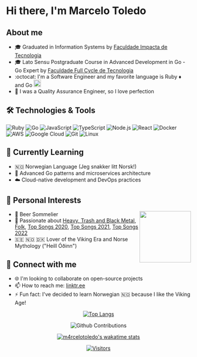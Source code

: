# Hi there, I'm Marcelo Toledo

## About me

- :mortar_board: Graduated in Information Systems by [Faculdade Impacta de Tecnologia](https://www.impacta.edu.br/)
- :mortar_board: Lato Sensu Postgraduate Course in Advanced Development in Go - Go Expert by [Faculdade Full Cycle de Tecnologia](https://faculdadefullcycle.edu.br/)
- :octocat: I'm a Software Engineer and my favorite language is Ruby :diamonds: and Go <img src="https://github.com/user-attachments/assets/8b2dd36f-ffb1-4f1d-8ead-8d87f46e2ea3" width="20" height="20">
- :100: I was a Quality Assurance Engineer, so I love perfection

## 🛠️ Technologies & Tools

![Ruby](https://img.shields.io/badge/Ruby-CC342D?style=for-the-badge&logo=ruby&logoColor=white)
![Go](https://img.shields.io/badge/Go-00ADD8?style=for-the-badge&logo=go&logoColor=white)
![JavaScript](https://img.shields.io/badge/JavaScript-F7DF1E?style=for-the-badge&logo=javascript&logoColor=black)
![TypeScript](https://img.shields.io/badge/TypeScript-007ACC?style=for-the-badge&logo=typescript&logoColor=white)
![Node.js](https://img.shields.io/badge/Node.js-43853D?style=for-the-badge&logo=node.js&logoColor=white)
![React](https://img.shields.io/badge/React-20232A?style=for-the-badge&logo=react&logoColor=61DAFB)
![Docker](https://img.shields.io/badge/Docker-2496ED?style=for-the-badge&logo=docker&logoColor=white)
![AWS](https://img.shields.io/badge/Amazon_AWS-232F3E?style=for-the-badge&logo=amazon-aws&logoColor=white)
![Google Cloud](https://img.shields.io/badge/Google_Cloud-4285F4?style=for-the-badge&logo=google-cloud&logoColor=white)
![Git](https://img.shields.io/badge/Git-F05032?style=for-the-badge&logo=git&logoColor=white)
![Linux](https://img.shields.io/badge/Linux-FCC624?style=for-the-badge&logo=linux&logoColor=black)

## 🎯 Currently Learning

- :norway: Norwegian Language (Jeg snakker litt Norsk!)
- :rocket: Advanced Go patterns and microservices architecture
- :cloud: Cloud-native development and DevOps practices

## 🎵 Personal Interests

<img align='right' src="https://media.giphy.com/media/x43490o4WHqfK/giphy.gif" width="140" />

- :beers: Beer Sommelier
- :guitar: Passionate about [Heavy, Trash and Black Metal](https://open.spotify.com/playlist/3wD3dUR6HiR0MxD0Fdgqdd?si=rLRvHwffQrSdgRXGXGDVQg), [Folk](https://open.spotify.com/playlist/2bMwaEBV0k0dXJmIXr4ul7?si=dk81cTKRSOuFcsu_Npql3w), [Top Songs 2020](https://open.spotify.com/playlist/37i9dQZF1EM4XIBRIN9JNu?si=ELMcxhF6StqouGwBewSu-g), [Top Songs 2021](https://open.spotify.com/playlist/37i9dQZF1EUMDoJuT8yJsl?si=ea9876e6c61a4b74), [Top Songs 2022](https://open.spotify.com/playlist/37i9dQZF1F0sijgNaJdgit?si=90315b1c767647d4)
- 🇸🇪 :norway: 🇩🇰 Lover of the Viking Era and Norse Mythology ("Heill Óðinn")

## 🤝 Connect with me

- 🌐 I'm looking to collaborate on open-source projects
- 📫 How to reach me: [linktr.ee](https://linktr.ee/m4rcelo)
- ⚡ Fun fact: I've decided to learn Norwegian :norway: because I like the Viking Age!

<div align="center">

  [![Top Langs](https://github-readme-stats.vercel.app/api/top-langs/?username=m4rcelotoledo&langs_count=8&layout=compact)](https://github.com/m4rcelotoledo/github-readme-stats)

  ![Github Contributions](https://github-readme-streak-stats.herokuapp.com/?user=m4rcelotoledo&hide_border=true)

  [![m4rcelotoledo's wakatime stats](https://github-readme-stats.vercel.app/api/wakatime?username=MarceloToledo)](https://github.com/m4rcelotoledo/github-readme-stats)

  [![Visitors](https://api.visitorbadge.io/api/combined?path=https%3A%2F%2Fgithub.com%2Fm4rcelotoledo%2F&countColor=%23263759&style=plastic)](https://visitorbadge.io/status?path=https%3A%2F%2Fgithub.com%2Fm4rcelotoledo%2F)

</div>
